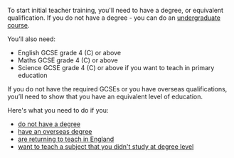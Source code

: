 To start initial teacher training, you'll need to have a degree, or equivalent qualification. If you do not have a degree - you can do an [undergraduate course](/ways-to-train).

You’ll also need:

* English GCSE grade 4 (C) or above
* Maths GCSE grade 4 (C) or above
* Science GCSE grade 4 (C) or above if you want to teach in primary education

If you do not have the required GCSEs or you have overseas qualifications, you’ll need to show that you have an equivalent level of education.

Here's what you need to do if you:

* [do not have a degree](/guidance/become-a-teacher-in-england#if-you-do-not-have-a-degree)
* [have an overseas degree](/international-candidates)
* [are returning to teach in England](/returning-to-teaching)
* [want to teach a subject that you didn't study at degree level](/guidance/become-a-teacher-in-england#Subject-knowledge-enhancement-courses)
